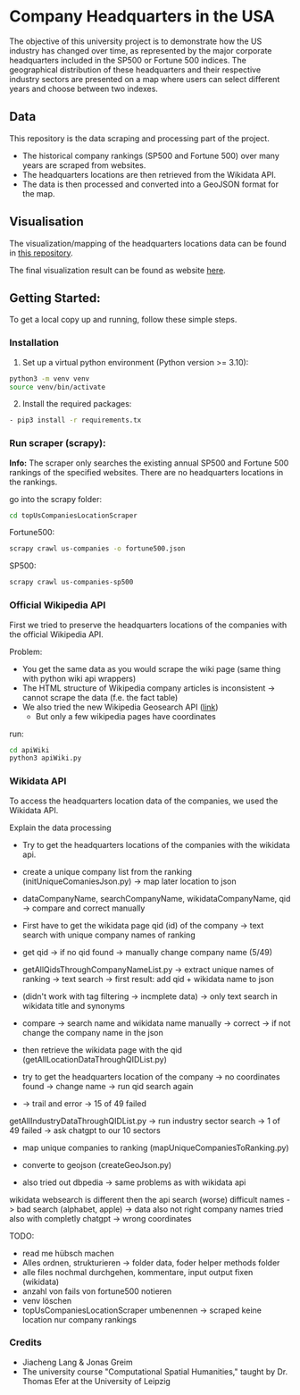 # Company Headquarters in the USA
The objective of this university project is to demonstrate how the US industry has changed over time, as represented by the major corporate headquarters included in the SP500 or Fortune 500 indices.
The geographical distribution of these headquarters and their respective industry sectors are presented on a map where users can select different years and choose between two indexes.


## Data
This repository is the data scraping and processing part of the project. 

- The historical company rankings (SP500 and Fortune 500) over many years are scraped from websites.
- The headquarters locations are then retrieved from the Wikidata API. 
- The data is then processed and converted into a GeoJSON format for the map.

## Visualisation
The visualization/mapping of the headquarters locations data can be found in [this repository](https://github.com/JonasGreim/leaflet-map-project).

The final visualization result can be found as website [here](https://jonasgreim.github.io/leaflet-map-project/).

## Getting Started:
To get a local copy up and running, follow these simple steps.
### Installation
1. Set up a virtual python environment (Python version >= 3.10):
```bash
python3 -m venv venv
source venv/bin/activate
```
2. Install the required packages:
```bash
- pip3 install -r requirements.tx
```

### Run scraper (scrapy):
**Info:** The scraper only searches the existing annual SP500 and Fortune 500 rankings of the specified websites. There are no headquarters locations in the rankings.

go into the scrapy folder:

```bash
cd topUsCompaniesLocationScraper
```

Fortune500:
```bash 
scrapy crawl us-companies -o fortune500.json
```

SP500:
```bash
scrapy crawl us-companies-sp500 
```

### Official Wikipedia API
First we tried to preserve the headquarters locations of the companies with the official Wikipedia API.

Problem: 
- You get the same data as you would scrape the wiki page (same thing with python wiki api wrappers)
- The HTML structure of Wikipedia company articles is inconsistent -> cannot scrape the data (f.e. the fact table)
- We also tried the new Wikipedia Geosearch API ([link](https://www.mediawiki.org/wiki/API:Geosearch#Example_1:_Obtain_coordinates))
  - But only a few wikipedia pages have coordinates 

run:
```bash 
cd apiWiki
python3 apiWiki.py
```

### Wikidata API

To access the headquarters location data of the companies, we used the Wikidata API.

Explain the data processing


- Try to get the headquarters locations of the companies with the wikidata api.

- create a unique company list from the ranking (initUniqueComaniesJson.py) -> map later location to json
- dataCompanyName, searchCompanyName, wikidataCompanyName, qid -> compare and correct manually

- First have to get the wikidata page qid (id) of the company -> text search with unique company names of ranking
- get qid -> if no qid found -> manually change company name (5/49)
- getAllQidsThroughCompanyNameList.py -> extract unique names of ranking -> text search -> first result: add qid + wikidata name to json
- (didn't work with tag filtering -> incmplete data) -> only text search in wikidata title and synonyms
- compare -> search name and wikidata name manually -> correct -> if not change the company name in the json 

- then retrieve the wikidata page with the qid (getAllLocationDataThroughQIDList.py) 
- try to get the headquarters location of the company -> no coordinates found -> change name -> run qid search again
- -> trail and error -> 15  of  49 failed


getAllIndustryDataThroughQIDList.py
-> run industry sector search -> 1  of  49 failed -> ask chatgpt to our 10 sectors

- map unique companies to ranking (mapUniqueCompaniesToRanking.py)
- converte to geojson (createGeoJson.py)


- also tried out dbpedia -> same problems as with wikidata api


wikidata websearch is different then the api search (worse)
difficult names -> bad search (alphabet, apple) -> data also not right company names
tried also with completly chatgpt -> wrong coordinates


TODO:
- read me hübsch machen
- Alles ordnen, strukturieren -> folder data, foder helper methods folder
- alle files nochmal durchgehen, kommentare, input output fixen (wikidata)
- anzahl von fails von fortune500 notieren
- venv löschen
- topUsCompaniesLocationScraper umbenennen -> scraped keine location nur company rankings



### Credits 
- Jiacheng Lang & Jonas Greim
- The university course "Computational Spatial Humanities," taught by Dr. Thomas Efer at the University of Leipzig